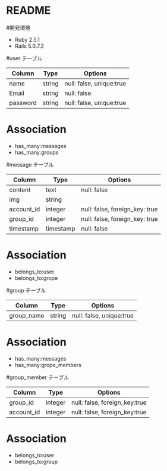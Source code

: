 # README

#開発環境
- Ruby 2.5.1
- Rails 5.0.7.2

#user テーブル

|Column|Type|Options|
|------|----|-------|
|name|string|null: false, unique:true|
|Email|string|null: false|
|password|string|null: false, unique:true|

# Association
- has_many:messages
- has_many:groups


#message テーブル

|Column|Type|Options|
|------|----|-------|
|content|text|null: false|
|img|string|
|account_id|integer|null: false, foreign_key: true|
|group_id|integer|null: false, foreign_key: true|
|timestamp|timestamp|null: false| 

# Association
- belongs_to:user
- belongs_to:grope


#group テーブル

|Column|Type|Options|
|------|----|-------|
|group_name|string|null: false, unique:true|

# Association
- has_many:messages
- has_many:grope_members


#group_member テーブル

|Column|Type|Options|
|------|----|-------|
|group_id|integer|null: false, foreign_key:true|
|account_id|integer|null: false, foreign_key:true|

# Association
- belongs_to:user
- belongs_to:group


<!-- This README would normally document whatever steps are necessary to get the
application up and running.

Things you may want to cover:

* Ruby version

* System dependencies

* Configuration

* Database creation

* Database initialization

* How to run the test suite

* Services (job queues, cache servers, search engines, etc.)

* Deployment instructions

* ... -->

